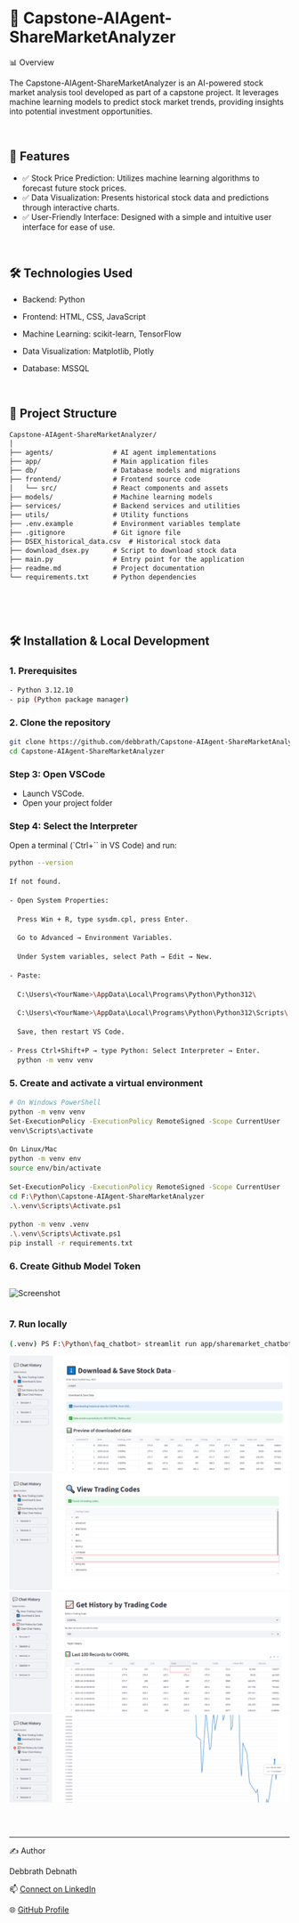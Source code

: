 # 🤖 Capstone-AIAgent-ShareMarketAnalyzer

📊 Overview

The Capstone-AIAgent-ShareMarketAnalyzer is an AI-powered stock market analysis tool developed as part of a capstone project. It leverages machine learning models to predict stock market trends, providing insights into potential investment opportunities.

<br/>

## 🚀 Features

- ✅ Stock Price Prediction: Utilizes machine learning algorithms to            forecast future stock prices.
- ✅ Data Visualization: Presents historical stock data and predictions through interactive charts.
- ✅ User-Friendly Interface:  Designed with a simple and intuitive user interface for ease of use.

<br/>

## 🛠️ Technologies Used

- Backend: Python

- Frontend: HTML, CSS, JavaScript

- Machine Learning: scikit-learn, TensorFlow

- Data Visualization: Matplotlib, Plotly

- Database: MSSQL

<br/>

## 📂 Project Structure

```
Capstone-AIAgent-ShareMarketAnalyzer/
│
├── agents/               # AI agent implementations
├── app/                  # Main application files
├── db/                   # Database models and migrations
├── frontend/             # Frontend source code
│   └── src/              # React components and assets
├── models/               # Machine learning models
├── services/             # Backend services and utilities
├── utils/                # Utility functions
├── .env.example          # Environment variables template
├── .gitignore            # Git ignore file
├── DSEX_historical_data.csv  # Historical stock data
├── download_dsex.py      # Script to download stock data
├── main.py               # Entry point for the application
├── readme.md             # Project documentation
└── requirements.txt      # Python dependencies



```
<br/>

## 🛠 Installation & Local Development
### 1. Prerequisites
```bash
- Python 3.12.10
- pip (Python package manager)
```
### 2. Clone the repository
```bash
git clone https://github.com/debbrath/Capstone-AIAgent-ShareMarketAnalyzer.git
cd Capstone-AIAgent-ShareMarketAnalyzer
```
### Step 3: Open VSCode
- Launch VSCode.
- Open your project folder 
### Step 4: Select the Interpreter
Open a terminal (`Ctrl+`` in VS Code) and run:
```bash
python --version

If not found.

- Open System Properties:

  Press Win + R, type sysdm.cpl, press Enter.

  Go to Advanced → Environment Variables.

  Under System variables, select Path → Edit → New.

- Paste:

  C:\Users\<YourName>\AppData\Local\Programs\Python\Python312\

  C:\Users\<YourName>\AppData\Local\Programs\Python\Python312\Scripts\

  Save, then restart VS Code.

- Press Ctrl+Shift+P → type Python: Select Interpreter → Enter.
  python -m venv venv

```

### 5. Create and activate a virtual environment
```bash
# On Windows PowerShell
python -m venv venv
Set-ExecutionPolicy -ExecutionPolicy RemoteSigned -Scope CurrentUser
venv\Scripts\activate

On Linux/Mac
python -m venv env
source env/bin/activate

Set-ExecutionPolicy -ExecutionPolicy RemoteSigned -Scope CurrentUser
cd F:\Python\Capstone-AIAgent-ShareMarketAnalyzer
.\.venv\Scripts\Activate.ps1

python -m venv .venv
.\.venv\Scripts\Activate.ps1
pip install -r requirements.txt

```
### 6. Create Github Model Token
```bash

```
![Screenshot](https://github.com/debbrath/FAQ_Chatbot/blob/main/image/githubModel-token.png)

```
```

### 7. Run locally
```bash
(.venv) PS F:\Python\faq_chatbot> streamlit run app/sharemarket_chatbot.py

```
![Screenshot](https://github.com/debbrath/Capstone-AIAgent-ShareMarketAnalyzer/blob/main/image/cap_1.png)
![Screenshot](https://github.com/debbrath/Capstone-AIAgent-ShareMarketAnalyzer/blob/main/image/cap_2.png)
![Screenshot](https://github.com/debbrath/Capstone-AIAgent-ShareMarketAnalyzer/blob/main/image/cap_3.png)
![Screenshot](https://github.com/debbrath/Capstone-AIAgent-ShareMarketAnalyzer/blob/main/image/cap_4.png)

```
```

<br/>


---

✍️ Author

Debbrath Debnath

📫 [Connect on LinkedIn](https://www.linkedin.com/in/debbrathdebnath/)

🌐 [GitHub Profile](https://github.com/debbrath) 




